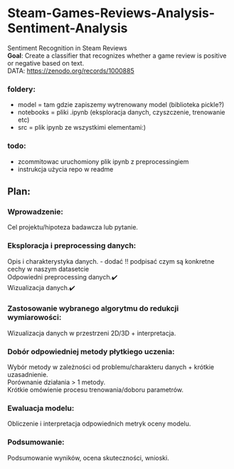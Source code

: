 # Steam-Games-Reviews-Analysis-Sentiment-Analysis
Sentiment Recognition in Steam Reviews\
**Goal**: Create a classifier that recognizes whether a game review is positive or negative based on text.\
DATA: https://zenodo.org/records/1000885
### foldery:
- model = tam gdzie zapiszemy wytrenowany model (biblioteka pickle?)
- notebooks = pliki .ipynb (eksploracja danych, czyszczenie, trenowanie etc)
- src = plik ipynb ze wszystkimi elementami:)

### todo:
- zcommitowac uruchomiony plik ipynb z preprocessingiem 
- instrukcja użycia repo w readme


## Plan:

### Wprowadzenie:
Cel projektu/hipoteza badawcza lub pytanie.

### Eksploracja i preprocessing danych:
Opis i charakterystyka danych. - dodać !! podpisać czym są konkretne cechy w naszym datasetcie\
Odpowiedni preprocessing danych.✔️\
Wizualizacja danych.✔️

### Zastosowanie wybranego algorytmu do redukcji wymiarowości:
Wizualizacja danych w przestrzeni 2D/3D + interpretacja.

### Dobór odpowiedniej metody płytkiego uczenia:
Wybór metody w zależności od problemu/charakteru danych + krótkie uzasadnienie.\
Porównanie działania > 1 metody.\
Krótkie omówienie procesu trenowania/doboru parametrów.

### Ewaluacja modelu:
Obliczenie i interpretacja odpowiednich metryk oceny modelu.

### Podsumowanie:
Podsumowanie wyników, ocena skuteczności, wnioski.

